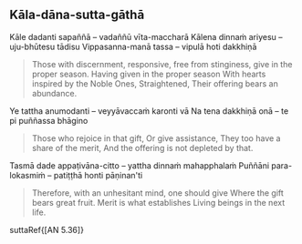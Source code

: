 ## Kāla-dāna-sutta-gāthā<a id="kala-dana-sutta-gatha"></a>

Kāle dadanti sapaññā – vadaññū vīta-maccharā
Kālena dinnaṁ ariyesu – uju-bhūtesu tādisu
Vippasanna-manā tassa – vipulā hoti dakkhiṇā

<div class="english">

> Those with discernment, responsive, free from stinginess, give in the proper season.
> Having given in the proper season
> With hearts inspired by the Noble Ones,
> Straightened,
> Their offering bears an abundance.

</div>

Ye tattha anumodanti – veyyāvaccaṁ karonti vā
Na tena dakkhiṇā onā – te pi puññassa bhāgino

<div class="english">

> Those who rejoice in that gift,
> Or give assistance,
> They too have a share of the merit,
> And the offering is not depleted by that.

</div>

Tasmā dade appaṭivāna-citto – yattha dinnaṁ mahapphalaṁ
Puññāni para-lokasmiṁ – patiṭṭhā honti pāṇinan'ti

<div class="english">

> Therefore, with an unhesitant mind, one should give
> Where the gift bears great fruit.
> Merit is what establishes
> Living beings in the next life.

</div>

suttaRef{[AN 5.36]}
